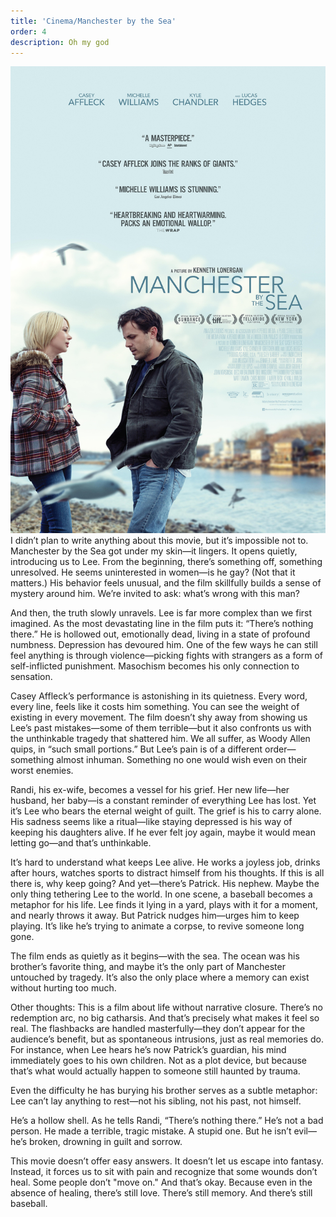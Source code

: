 ```yaml
---
title: 'Cinema/Manchester by the Sea'
order: 4
description: Oh my god
---
```


![alt text](image.png)
I didn’t plan to write anything about this movie, but it’s impossible not to. Manchester by the Sea got under my skin—it lingers. It opens quietly, introducing us to Lee. From the beginning, there’s something off, something unresolved. He seems uninterested in women—is he gay? (Not that it matters.) His behavior feels unusual, and the film skillfully builds a sense of mystery around him. We’re invited to ask: what’s wrong with this man?

And then, the truth slowly unravels. Lee is far more complex than we first imagined. As the most devastating line in the film puts it: “There’s nothing there.” He is hollowed out, emotionally dead, living in a state of profound numbness. Depression has devoured him. One of the few ways he can still feel anything is through violence—picking fights with strangers as a form of self-inflicted punishment. Masochism becomes his only connection to sensation.

Casey Affleck’s performance is astonishing in its quietness. Every word, every line, feels like it costs him something. You can see the weight of existing in every movement. The film doesn’t shy away from showing us Lee’s past mistakes—some of them terrible—but it also confronts us with the unthinkable tragedy that shattered him. We all suffer, as Woody Allen quips, in “such small portions.” But Lee’s pain is of a different order—something almost inhuman. Something no one would wish even on their worst enemies.

Randi, his ex-wife, becomes a vessel for his grief. Her new life—her husband, her baby—is a constant reminder of everything Lee has lost. Yet it’s Lee who bears the eternal weight of guilt. The grief is his to carry alone. His sadness seems like a ritual—like staying depressed is his way of keeping his daughters alive. If he ever felt joy again, maybe it would mean letting go—and that’s unthinkable.

It’s hard to understand what keeps Lee alive. He works a joyless job, drinks after hours, watches sports to distract himself from his thoughts. If this is all there is, why keep going? And yet—there’s Patrick. His nephew. Maybe the only thing tethering Lee to the world. In one scene, a baseball becomes a metaphor for his life. Lee finds it lying in a yard, plays with it for a moment, and nearly throws it away. But Patrick nudges him—urges him to keep playing. It’s like he’s trying to animate a corpse, to revive someone long gone.

The film ends as quietly as it begins—with the sea. The ocean was his brother’s favorite thing, and maybe it’s the only part of Manchester untouched by tragedy. It’s also the only place where a memory can exist without hurting too much.

Other thoughts:
This is a film about life without narrative closure. There’s no redemption arc, no big catharsis. And that’s precisely what makes it feel so real. The flashbacks are handled masterfully—they don’t appear for the audience’s benefit, but as spontaneous intrusions, just as real memories do. For instance, when Lee hears he’s now Patrick’s guardian, his mind immediately goes to his own children. Not as a plot device, but because that’s what would actually happen to someone still haunted by trauma.

Even the difficulty he has burying his brother serves as a subtle metaphor: Lee can’t lay anything to rest—not his sibling, not his past, not himself.

He’s a hollow shell. As he tells Randi, “There’s nothing there.” He’s not a bad person. He made a terrible, tragic mistake. A stupid one. But he isn’t evil—he’s broken, drowning in guilt and sorrow.

This movie doesn’t offer easy answers. It doesn’t let us escape into fantasy. Instead, it forces us to sit with pain and recognize that some wounds don’t heal. Some people don’t "move on." And that’s okay. Because even in the absence of healing, there’s still love. There’s still memory. And there’s still baseball.

